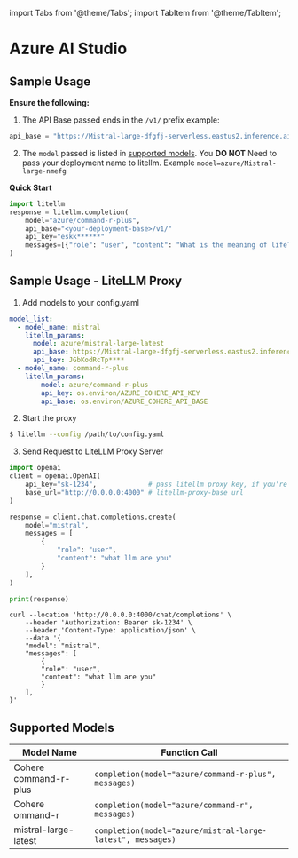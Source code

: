 import Tabs from '@theme/Tabs';
import TabItem from '@theme/TabItem';

# Azure AI Studio

## Sample Usage

**Ensure the following:**
1. The API Base passed ends in the `/v1/` prefix
  example:
  ```python
  api_base = "https://Mistral-large-dfgfj-serverless.eastus2.inference.ai.azure.com/v1/"
  ```

2. The `model` passed is listed in [supported models](#supported-models). You **DO NOT** Need to pass your deployment name to litellm. Example `model=azure/Mistral-large-nmefg`  


**Quick Start**
```python
import litellm
response = litellm.completion(
    model="azure/command-r-plus",
    api_base="<your-deployment-base>/v1/"
    api_key="eskk******"
    messages=[{"role": "user", "content": "What is the meaning of life?"}],
)
```

## Sample Usage - LiteLLM Proxy

1. Add models to your config.yaml

  ```yaml
  model_list:
    - model_name: mistral
      litellm_params:
        model: azure/mistral-large-latest
        api_base: https://Mistral-large-dfgfj-serverless.eastus2.inference.ai.azure.com/v1/
        api_key: JGbKodRcTp****
    - model_name: command-r-plus
      litellm_params:
          model: azure/command-r-plus
          api_key: os.environ/AZURE_COHERE_API_KEY
          api_base: os.environ/AZURE_COHERE_API_BASE
  ```



2. Start the proxy 

  ```bash
  $ litellm --config /path/to/config.yaml
  ```

3. Send Request to LiteLLM Proxy Server

  <Tabs>

  <TabItem value="openai" label="OpenAI Python v1.0.0+">

  ```python
  import openai
  client = openai.OpenAI(
      api_key="sk-1234",             # pass litellm proxy key, if you're using virtual keys
      base_url="http://0.0.0.0:4000" # litellm-proxy-base url
  )

  response = client.chat.completions.create(
      model="mistral",
      messages = [
          {
              "role": "user",
              "content": "what llm are you"
          }
      ],
  )

  print(response)
  ```
  </TabItem>

  <TabItem value="curl" label="curl">

  ```shell
  curl --location 'http://0.0.0.0:4000/chat/completions' \
      --header 'Authorization: Bearer sk-1234' \
      --header 'Content-Type: application/json' \
      --data '{
      "model": "mistral",
      "messages": [
          {
          "role": "user",
          "content": "what llm are you"
          }
      ],
  }'
  ```
  </TabItem>

  </Tabs>

## Supported Models

| Model Name               | Function Call                                                                                                                                                      |
|--------------------------|------------------------------------------------------------------------------------------------------------------------------------------------------------------|
| Cohere command-r-plus | `completion(model="azure/command-r-plus", messages)` | 
| Cohere ommand-r | `completion(model="azure/command-r", messages)` | 
| mistral-large-latest | `completion(model="azure/mistral-large-latest", messages)` | 


